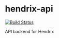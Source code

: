 hendrix-api
===========

[![Build Status](https://travis-ci.org/andrewhao/hendrix-api.png?branch=master)](https://travis-ci.org/andrewhao/hendrix-api)

API backend for Hendrix
